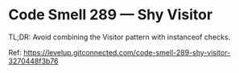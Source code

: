 # Code Smell 289 — Shy Visitor

TL;DR: Avoid combining the Visitor pattern with instanceof checks.

Ref: https://levelup.gitconnected.com/code-smell-289-shy-visitor-3270448f3b76
